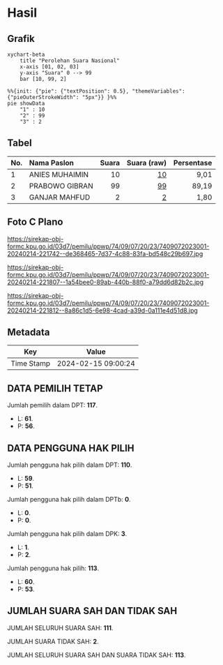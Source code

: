 # Hasil

## Grafik

```mermaid
xychart-beta
    title "Perolehan Suara Nasional"
    x-axis [01, 02, 03]
    y-axis "Suara" 0 --> 99
    bar [10, 99, 2]
```

```mermaid
%%{init: {"pie": {"textPosition": 0.5}, "themeVariables": {"pieOuterStrokeWidth": "5px"}} }%%
pie showData
    "1" : 10
    "2" : 99
    "3" : 2
```

## Tabel

| No. | Nama Paslon    | Suara | Suara (raw) | Persentase |
|:--- |:-------------- | -----:| -----------:| ----------:|
| 1   | ANIES MUHAIMIN | 10    | [10][p-1]   | 9,01       |
| 2   | PRABOWO GIBRAN | 99    | [99][p-2]   | 89,19      |
| 3   | GANJAR MAHFUD  | 2     | [2][p-3]    | 1,80       |


[p-1]: https://github.com/gigit-pemilu/pemilu-2024/blob/main/pilpres/hitung-suara/sub/74-sulawesi-tenggara/sub/09-konawe-utara/sub/07-sawa/sub/2023-panggulawu/sub/001-tps/sub/paslon-1.txt
[p-2]: https://github.com/gigit-pemilu/pemilu-2024/blob/main/pilpres/hitung-suara/sub/74-sulawesi-tenggara/sub/09-konawe-utara/sub/07-sawa/sub/2023-panggulawu/sub/001-tps/sub/paslon-2.txt
[p-3]: https://github.com/gigit-pemilu/pemilu-2024/blob/main/pilpres/hitung-suara/sub/74-sulawesi-tenggara/sub/09-konawe-utara/sub/07-sawa/sub/2023-panggulawu/sub/001-tps/sub/paslon-3.txt

## Foto C Plano

https://sirekap-obj-formc.kpu.go.id/03d7/pemilu/ppwp/74/09/07/20/23/7409072023001-20240214-221742--de368465-7d37-4c88-83fa-bd548c29b697.jpg

https://sirekap-obj-formc.kpu.go.id/03d7/pemilu/ppwp/74/09/07/20/23/7409072023001-20240214-221807--1a54bee0-89ab-440b-88f0-a79dd6d82b2c.jpg

https://sirekap-obj-formc.kpu.go.id/03d7/pemilu/ppwp/74/09/07/20/23/7409072023001-20240214-221812--8a86c1d5-6e98-4cad-a39d-0a111e4d51d8.jpg


## Metadata

| Key        | Value               |
| ---------- | ------------------- |
| Time Stamp | 2024-02-15 09:00:24 |


## DATA PEMILIH TETAP

Jumlah pemilih dalam DPT: **117**.
 * L: **61**.
 * P: **56**.

## DATA PENGGUNA HAK PILIH

Jumlah pengguna hak pilih dalam DPT: **110**.
 * L: **59**.
 * P: **51**.

Jumlah pengguna hak pilih dalam DPTb: **0**.
 * L: **0**.
 * P: **0**.

Jumlah pengguna hak pilih dalam DPK: **3**.
 * L: **1**.
 * P: **2**.

Jumlah pengguna hak pilih: **113**.
 * L: **60**.
 * P: **53**.

## JUMLAH SUARA SAH DAN TIDAK SAH

JUMLAH SELURUH SUARA SAH: **111**.

JUMLAH SUARA TIDAK SAH: **2**.

JUMLAH SELURUH SUARA SAH DAN SUARA TIDAK SAH: **113**.


